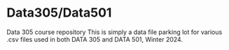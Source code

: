 # Data305/Data501
Data 305 course repository
This is simply a data file parking lot for various .csv files used in both DATA 305 and DATA 501, Winter 2024.
